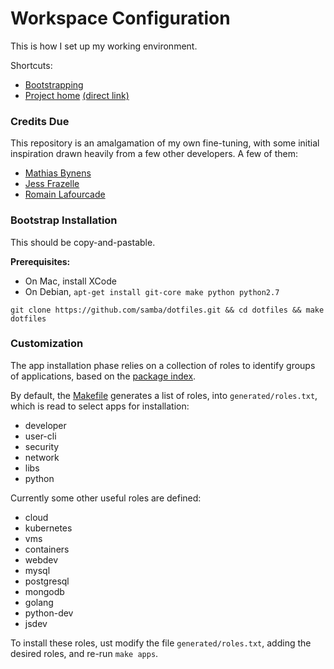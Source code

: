 # Workspace Configuration

This is how I set up my working environment. 

Shortcuts: 
- [Bootstrapping](#bootstrap-installation)
- [Project home][5] [(direct link)][6]

### Credits Due

This repository is an amalgamation of my own fine-tuning, with some initial
inspiration drawn heavily from a few other developers. A few of them:

- [Mathias Bynens](https://github.com/mathiasbynens/dotfiles) 
- [Jess Frazelle](https://github.com/jessfraz/dotfiles)
- [Romain Lafourcade](https://gist.github.com/romainl/4b9f139d2a8694612b924322de1025ce)

### Bootstrap Installation

This should be copy-and-pastable.

**Prerequisites:**

- On Mac, install XCode
- On Debian, `apt-get install git-core make python python2.7`

```shell
git clone https://github.com/samba/dotfiles.git && cd dotfiles && make dotfiles
```

### Customization

The app installation phase relies on a collection of roles to identify groups 
of applications, based on the [package index](./util/packages.index.csv).

By default, the [Makefile](./Makefile) generates a list of roles, into `generated/roles.txt`, which is read to select apps for installation:
- developer
- user-cli
- security
- network
- libs
- python

Currently some other useful roles are defined:
- cloud
- kubernetes
- vms
- containers
- webdev
- mysql
- postgresql
- mongodb
- golang
- python-dev
- jsdev

To install these roles, ust modify the file `generated/roles.txt`, adding the
desired roles, and re-run `make apps`.

[5]: http://samba.github.com/dotfiles
[6]: ./docs/index.md
